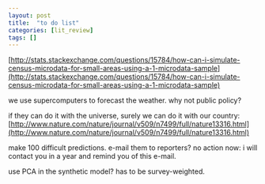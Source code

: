 ```yaml
---
layout: post
title:  "to do list"
categories: [lit_review]
tags: []
---
```



[http://stats.stackexchange.com/questions/15784/how-can-i-simulate-census-microdata-for-small-areas-using-a-1-microdata-sample](http://stats.stackexchange.com/questions/15784/how-can-i-simulate-census-microdata-for-small-areas-using-a-1-microdata-sample)

we use supercomputers to forecast the weather.  why not public policy?

if they can do it with the universe, surely we can do it with our country: [http://www.nature.com/nature/journal/v509/n7499/full/nature13316.html](http://www.nature.com/nature/journal/v509/n7499/full/nature13316.html)

make 100 difficult predictions.  e-mail them to reporters?  no action now: i will contact you in a year and remind you of this e-mail.

use PCA in the synthetic model?  has to be survey-weighted.



